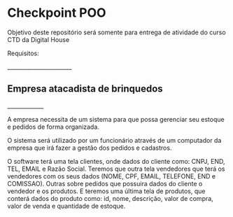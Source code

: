 <h1>Checkpoint POO </h1>
<p>Objetivo deste repositório será somente para 
entrega de atividade do curso CTD da Digital House</p>
<p>Requisitos:</p>
_______________________
<h2>Empresa atacadista de brinquedos</h2>
_____________
<p>
A empresa necessita de um sistema para que possa 
gerenciar seu estoque e pedidos de forma organizada. 

O sistema será utilizado por um funcionário
através de um computador da empresa que irá fazer
a gestão dos pedidos e cadastros.

O software terá uma tela clientes, onde dados do cliente como: CNPJ, END, TEL, EMAIL e Razão Social.
Teremos que outra tela vendedores que terá os vendedores com os seus dados (NOME, CPF, EMAIL, TELEFONE, END e COMISSAO).
Outras sobre pedidos que possuira dados do cliente o vendedor e os produtos.
E teremos uma última tela de produtos, que conterá dados do produto como: id, nome, descrição, valor de compra,
valor de venda e quantidade de estoque.
</p>

